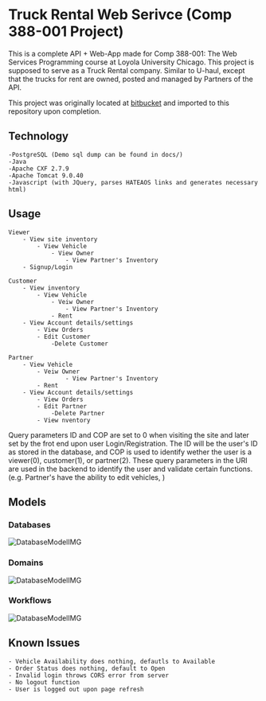 # Truck Rental Web Serivce (Comp 388-001 Project)

This is a complete API + Web-App made for Comp 388-001: The Web Services Programming course at Loyola University Chicago.
This project is supposed to serve as a Truck Rental company. Similar to U-haul, except that the trucks for rent are owned, 
posted and managed by Partners of the API.

This project was originally located at [bitbucket](https://bitbucket.org/ethomas14/comp333_433_truck_rental/src/master/) and imported to this repository upon completion.

## Technology

	-PostgreSQL (Demo sql dump can be found in docs/)
	-Java
	-Apache CXF 2.7.9
	-Apache Tomcat 9.0.40
	-Javascript (with JQuery, parses HATEAOS links and generates necessary html)

## Usage

	Viewer
		- View site inventory
			- View Vehicle
				- View Owner
					- View Partner's Inventory
		- Signup/Login

	Customer
		- View inventory
			- View Vehicle
				- Veiw Owner
					- View Partner's Inventory
				- Rent
		- View Account details/settings
			- View Orders
			- Edit Customer
				-Delete Customer

	Partner
		- View Vehicle
			- Veiw Owner
					- View Partner's Inventory
			- Rent
		- View Account details/settings
			- View Orders
			- Edit Partner
				-Delete Partner
			- View nventory


Query parameters ID and COP are set to 0 when visiting the site and later set by the frot end upon user Login/Registration.
The ID will be the user's ID as stored in the database, and COP is used to identify wether the user is a viewer(0), customer(1), or partner(2).
These query parameters in the URI are used in the backend to identify the user and validate certain functions. (e.g. Partner's have the ability to edit vehicles, )

## Models
### Databases
![DatabaseModelIMG](https://github.com/DavidGubala/Shipper/blob/master/docs/Database.png)
### Domains
![DatabaseModelIMG](https://github.com/DavidGubala/Shipper/blob/master/docs/Domains.png)
### Workflows
![DatabaseModelIMG](https://github.com/DavidGubala/Shipper/blob/master/docs/Workflows.png)

## Known Issues
	- Vehicle Availability does nothing, defautls to Available
	- Order Status does nothing, default to Open
	- Invalid login throws CORS error from server
	- No logout function
	- User is logged out upon page refresh
